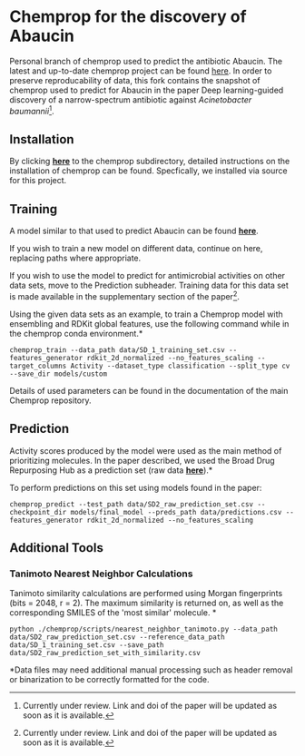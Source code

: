 # Chemprop for the discovery of Abaucin
Personal branch of chemprop used to predict the antibiotic Abaucin.
The latest and up-to-date chemprop project can be found [here](https://github.com/chemprop/chemprop "Chemprop's Github"). In order to preserve reproducability of data, this fork contains the snapshot of chemprop used to predict for Abaucin in the paper Deep learning-guided discovery of a narrow-spectrum antibiotic against *Acinetobacter baumannii*[^1]. 

## Installation

By clicking [**here**](/chemprop) to the chemprop subdirectory, detailed instructions on the installation of chemprop can be found. Specfically, we installed via source for this project.

## Training
A model similar to that used to predict Abaucin can be found [**here**](models/final_model).

If you wish to train a new model on different data, continue on here, replacing paths where appropriate. 

If you wish to use the model to predict for antimicrobial activities on other data sets, move to the Prediction subheader. Training data for this data set is made available in the supplementary section of the paper[^1]. 

Using the given data sets as an example, to train a Chemprop model with ensembling and RDKit global features, use the following command while in the chemprop conda environment.*

```chemprop_train --data_path data/SD_1_training_set.csv --features_generator rdkit_2d_normalized --no_features_scaling --target_columns Activity --dataset_type classification --split_type cv --save_dir models/custom```

Details of used parameters can be found in the documentation of the main Chemprop repository. 


## Prediction
Activity scores produced by the model were used as the main method of prioritizing molecules. In the paper described, we used the Broad Drug Repurposing Hub as a prediction set (raw data [**here**](data/SD2_raw_prediction_set.csv)).*

To perform predictions on this set using models found in the paper:

```chemprop_predict --test_path data/SD2_raw_prediction_set.csv --checkpoint_dir models/final_model --preds_path data/predictions.csv --features_generator rdkit_2d_normalized --no_features_scaling```

## Additional Tools
### Tanimoto Nearest Neighbor Calculations

Tanimoto similarity calculations are performed using Morgan fingerprints (bits = 2048, r = 2). The maximum similarity is returned on, as well as the corresponding SMILES of the 'most similar' molecule. *

```python ./chemprop/scripts/nearest_neighbor_tanimoto.py --data_path data/SD2_raw_prediction_set.csv --reference_data_path data/SD_1_training_set.csv --save_path data/SD2_raw_prediction_set_with_similarity.csv```



[^1]: Currently under review. Link and doi of the paper will be updated as soon as it is available. 

*Data files may need additional manual processing such as header removal or binarization to be correctly formatted for the code.
